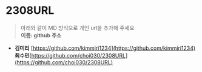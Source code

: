 # 2308URL
> 아래와 같이 MD 방식으로 개인 url을 추가해 주세요<br>
**이름: github 주소**

* **김미리** [https://github.com/kimmiri1234](https://github.com/kimmiri1234)
**최수민**[https://github.com/choi030/2308URL](https://github.com/choi030/2308URL)
